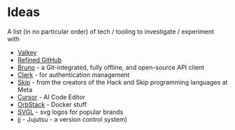 # Ideas

A list (in no particular order) of tech / tooling to investigate / experiment with

- [Valkey](https://valkey.io/topics/installation/)
- [Refined GitHub](https://github.com/refined-github/refined-github)
- [Bruno](https://www.usebruno.com/) - a Git-integrated, fully offline, and open-source API client
- [Clerk](https://clerk.com/) - for authentication management
- [Skip](https://skiplabs.io/) - from the creators of the Hack and Skip programming languages at Meta
- [Cursor](https://www.cursor.com/en) - AI Code Editor
- [OrbStack](https://orbstack.dev/) - Docker stuff
- [SVGL](https://svgl.app/) - svg logos for popular brands
- [jj](https://github.com/jj-vcs/jj) - Jujutsu - a version control system)
